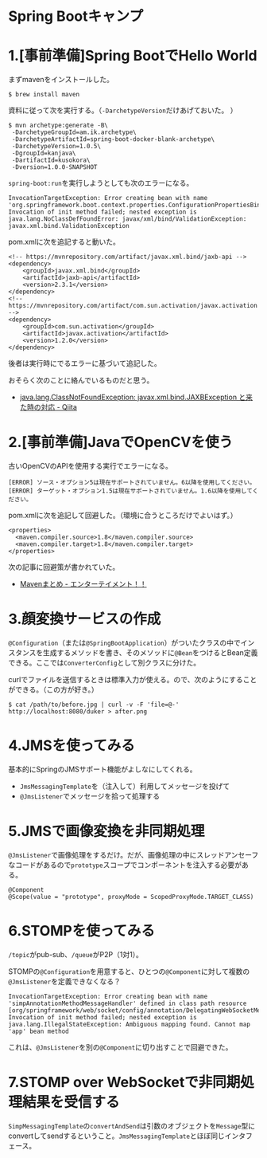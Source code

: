 # Spring Bootキャンプ

# 1.[事前準備]Spring BootでHello World

まずmavenをインストールした。

```
$ brew install maven
```

資料に従って次を実行する。（`-DarchetypeVersion`だけあげておいた。 ）

```
$ mvn archetype:generate -B\
 -DarchetypeGroupId=am.ik.archetype\
 -DarchetypeArtifactId=spring-boot-docker-blank-archetype\
 -DarchetypeVersion=1.0.5\
 -DgroupId=kanjava\
 -DartifactId=kusokora\
 -Dversion=1.0.0-SNAPSHOT
```

`spring-boot:run`を実行しようとしても次のエラーになる。

```
InvocationTargetException: Error creating bean with name 'org.springframework.boot.context.properties.ConfigurationPropertiesBindingPostProcessor': Invocation of init method failed; nested exception is java.lang.NoClassDefFoundError: javax/xml/bind/ValidationException: javax.xml.bind.ValidationException
```

pom.xmlに次を追記すると動いた。

```
<!-- https://mvnrepository.com/artifact/javax.xml.bind/jaxb-api -->
<dependency>
    <groupId>javax.xml.bind</groupId>
    <artifactId>jaxb-api</artifactId>
    <version>2.3.1</version>
</dependency>
<!-- https://mvnrepository.com/artifact/com.sun.activation/javax.activation -->
<dependency>
    <groupId>com.sun.activation</groupId>
    <artifactId>javax.activation</artifactId>
    <version>1.2.0</version>
</dependency>
```

後者は実行時にでるエラーに基づいて追記した。

おそらく次のことに絡んでいるものだと思う。

- [java.lang.ClassNotFoundException: javax.xml.bind.JAXBException と来た時の対応 - Qiita]( https://qiita.com/ukiuni@github/items/bf6b14e9aa1090ec4a75)

# 2.[事前準備]JavaでOpenCVを使う

古いOpenCVのAPIを使用する実行でエラーになる。

```
[ERROR] ソース・オプション5は現在サポートされていません。6以降を使用してください。
[ERROR] ターゲット・オプション1.5は現在サポートされていません。1.6以降を使用してください。
```

pom.xmlに次を追記して回避した。（環境に合うところだけでよいはず。）

```
<properties>
  <maven.compiler.source>1.8</maven.compiler.source>
  <maven.compiler.target>1.8</maven.compiler.target>
</properties>
```

次の記事に回避策が書かれていた。

- [Mavenまとめ - エンターテイメント！！](http://suzaku-tec.hatenadiary.jp/entry/2017/11/05/145747)

# 3.顔変換サービスの作成

`@Configuration`（または`@SpringBootApplication`）がついたクラスの中でインスタンスを生成するメソッドを書き、そのメソッドに`@Bean`をつけるとBean定義できる。ここでは`ConverterConfig`として別クラスに分けた。

curlでファイルを送信するときは標準入力が使える。ので、次のようにすることができる。（この方が好き。）

```
$ cat /path/to/before.jpg | curl -v -F 'file=@-' http://localhost:8080/duker > after.png
```

# 4.JMSを使ってみる

基本的にSpringのJMSサポート機能がよしなにしてくれる。

- `JmsMessagingTemplate`を（注入して）利用してメッセージを投げて
- `@JmsListener`でメッセージを拾って処理する

# 5.JMSで画像変換を非同期処理

`@JmsListener`で画像処理をするだけ。だが、画像処理の中にスレッドアンセーフなコードがあるので`prototype`スコープでコンポーネントを注入する必要がある。

```
@Component
@Scope(value = "prototype", proxyMode = ScopedProxyMode.TARGET_CLASS)
```

# 6.STOMPを使ってみる

`/topic`がpub-sub、`/queue`がP2P（1対1）。

STOMPの`@Configuration`を用意すると、ひとつの`@Component`に対して複数の`@JmsListener`を定義できなくなる？

```
InvocationTargetException: Error creating bean with name 'simpAnnotationMethodMessageHandler' defined in class path resource [org/springframework/web/socket/config/annotation/DelegatingWebSocketMessageBrokerConfiguration.class]: Invocation of init method failed; nested exception is java.lang.IllegalStateException: Ambiguous mapping found. Cannot map 'app' bean method
```

これは、`@JmsListener`を別の`@Component`に切り出すことで回避できた。

# 7.STOMP over WebSocketで非同期処理結果を受信する

`SimpMessagingTemplate`の`convertAndSend`は引数のオブジェクトを`Message`型にconvertしてsendするということ。`JmsMessagingTemplate`とほぼ同じインタフェース。